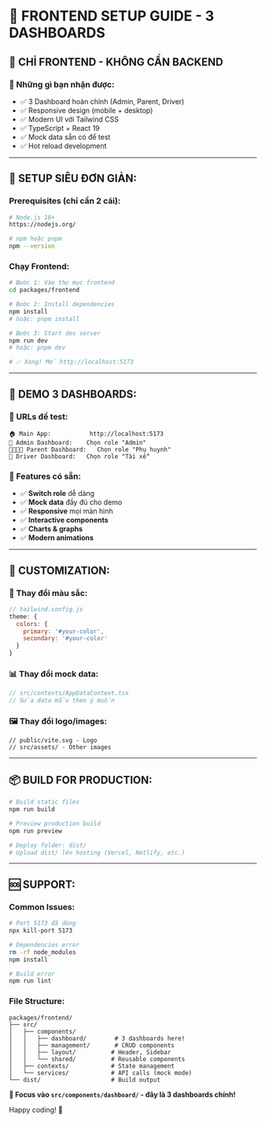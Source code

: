# 🎨 FRONTEND SETUP GUIDE - 3 DASHBOARDS

## 📱 **CHỈ FRONTEND - KHÔNG CẦN BACKEND**

### **🎯 Những gì bạn nhận được:**
- ✅ 3 Dashboard hoàn chỉnh (Admin, Parent, Driver)
- ✅ Responsive design (mobile + desktop)  
- ✅ Modern UI với Tailwind CSS
- ✅ TypeScript + React 19
- ✅ Mock data sẵn có để test
- ✅ Hot reload development

---

## 🚀 **SETUP SIÊU ĐƠN GIẢN:**

### **Prerequisites (chỉ cần 2 cái):**
```bash
# Node.js 18+
https://nodejs.org/

# npm hoặc pnpm  
npm --version
```

### **Chạy Frontend:**
```bash
# Bước 1: Vào thư mục frontend
cd packages/frontend

# Bước 2: Install dependencies  
npm install
# hoặc: pnpm install

# Bước 3: Start dev server
npm run dev
# hoặc: pnpm dev

# ✅ Xong! Mở http://localhost:5173
```

---

## 🎨 **DEMO 3 DASHBOARDS:**

### **🔗 URLs để test:**
```
🏠 Main App:           http://localhost:5173
👑 Admin Dashboard:    Chọn role "Admin" 
👨‍👩‍👧‍👦 Parent Dashboard:   Chọn role "Phụ huynh"
🚗 Driver Dashboard:   Chọn role "Tài xế"
```

### **📱 Features có sẵn:**
- ✅ **Switch role** dễ dàng
- ✅ **Mock data** đầy đủ cho demo
- ✅ **Responsive** mọi màn hình  
- ✅ **Interactive components**
- ✅ **Charts & graphs**
- ✅ **Modern animations**

---

## 🔧 **CUSTOMIZATION:**

### **🎨 Thay đổi màu sắc:**
```javascript
// tailwind.config.js  
theme: {
  colors: {
    primary: '#your-color',
    secondary: '#your-color'
  }
}
```

### **📊 Thay đổi mock data:**
```javascript
// src/contexts/AppDataContext.tsx
// Sửa data mẫu theo ý muốn
```

### **🖼️ Thay đổi logo/images:**
```
// public/vite.svg - Logo
// src/assets/ - Other images
```

---

## 📦 **BUILD FOR PRODUCTION:**

```bash
# Build static files
npm run build

# Preview production build  
npm run preview

# Deploy folder: dist/
# Upload dist/ lên hosting (Vercel, Netlify, etc.)
```

---

## 🆘 **SUPPORT:**

### **Common Issues:**
```bash
# Port 5173 đã dùng
npx kill-port 5173

# Dependencies error
rm -rf node_modules
npm install

# Build error
npm run lint
```

### **File Structure:**
```
packages/frontend/
├── src/
│   ├── components/
│   │   ├── dashboard/        # 3 dashboards here!
│   │   ├── management/       # CRUD components  
│   │   ├── layout/          # Header, Sidebar
│   │   └── shared/          # Reusable components
│   ├── contexts/            # State management
│   └── services/            # API calls (mock mode)
└── dist/                    # Build output
```

**🎯 Focus vào `src/components/dashboard/` - đây là 3 dashboards chính!**

Happy coding! 🚀
